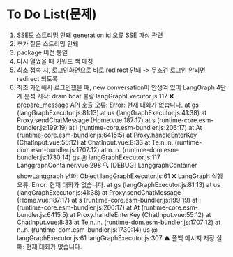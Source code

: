 # To Do List(문제)

1. SSE도 스트리밍 안돼
generation id 오류
SSE 파싱 관련
2. 추가 질문 스트리밍 안돼
3. package 버전 통일
4. 다시 열었을 때 키워드 색 매칭
5. 최초 접속 시, 로그인화면으로 바로 redirect 안돼 -> 무조건 로그인 안되면 redirect 되도록
6. 최초 가입해서 로그인했을 때, new conversation이 안생겨 있어
 LangGraph 4단계 분석 시작: dram bcat 불량
langGraphExecutor.js:117  ❌ prepare_message API 호출 오류: Error: 현재 대화가 없습니다.
    at gs (langGraphExecutor.js:81:13)
    at us (langGraphExecutor.js:41:38)
    at Proxy.sendChatMessage (Home.vue:187:17)
    at s (runtime-core.esm-bundler.js:199:19)
    at i (runtime-core.esm-bundler.js:206:17)
    at At (runtime-core.esm-bundler.js:6415:5)
    at Proxy.handleEnterKey (ChatInput.vue:55:12)
    at ChatInput.vue:8:33
    at Te.n.<computed>.n.<computed> (runtime-dom.esm-bundler.js:1707:12)
    at n.<computed>.n.<computed> (runtime-dom.esm-bundler.js:1730:14)
gs @ langGraphExecutor.js:117
LanggraphContainer.vue:298 🔍 [DEBUG] LanggraphContainer showLanggraph 변화: Object
langGraphExecutor.js:61  ❌ LangGraph 실행 오류: Error: 현재 대화가 없습니다.
    at gs (langGraphExecutor.js:81:13)
    at us (langGraphExecutor.js:41:38)
    at Proxy.sendChatMessage (Home.vue:187:17)
    at s (runtime-core.esm-bundler.js:199:19)
    at i (runtime-core.esm-bundler.js:206:17)
    at At (runtime-core.esm-bundler.js:6415:5)
    at Proxy.handleEnterKey (ChatInput.vue:55:12)
    at ChatInput.vue:8:33
    at Te.n.<computed>.n.<computed> (runtime-dom.esm-bundler.js:1707:12)
    at n.<computed>.n.<computed> (runtime-dom.esm-bundler.js:1730:14)
us @ langGraphExecutor.js:61
langGraphExecutor.js:307  ⚠️ 폴백 메시지 저장 실패: 현재 대화가 없습니다.

